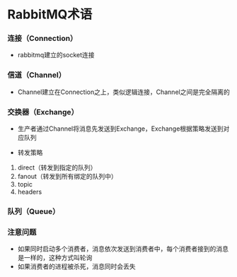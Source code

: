 # RabbitMQ术语


### 连接（Connection）

* rabbitmq建立的socket连接


### 信道（Channel）

* Channel建立在Connection之上，类似逻辑连接，Channel之间是完全隔离的


### 交换器（Exchange）

* 生产者通过Channel将消息先发送到Exchange，Exchange根据策略发送到对应队列

* 转发策略

1. direct（转发到指定的队列）
2. fanout（转发到所有绑定的队列中）
3. topic
4. headers


### 队列（Queue）


### 注意问题

* 如果同时启动多个消费者，消息依次发送到消费者中，每个消费者接到的消息是一样的，这种方式叫轮询
* 如果消费者的进程被杀死，消息同时会丢失
